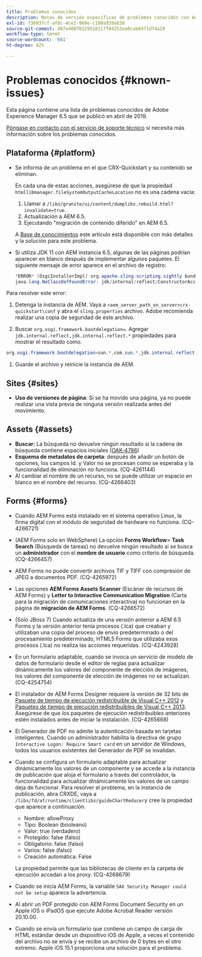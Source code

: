 ```yaml
---
title: Problemas conocidos
description: Notas de versión específicas de problemas conocidos con Adobe Experience Manager 6.5
exl-id: 736037cf-af8c-4ce2-969e-c100a939a038
source-git-commit: d87e48070329518117f84252ea0cab0471d74a29
workflow-type: tm+mt
source-wordcount: '661'
ht-degree: 42%

---
```


# Problemas conocidos {#known-issues}

Esta página contiene una lista de problemas conocidos de Adobe Experience Manager 6.5 que se publicó en abril de 2019.

[Póngase en contacto con el servicio de soporte técnico](https://experienceleague.adobe.com/docs/experience-manager-cloud-service.html?lang=es) si necesita más información sobre los problemas conocidos.

## Plataforma {#platform}

* Se informa de un problema en el que CRX-Quickstart y su contenido se eliminan.

   En cada una de estas acciones, asegúrese de que la propiedad `htmllibmanager.fileSystemOutputCacheLocation` no es una cadena vacía:

   1. Llamar a `/libs/granite/ui/content/dumplibs.rebuild.html?invalidate=true`.
   2. Actualización a AEM 6.5.
   3. Ejecutando &quot;migración de contenido diferido&quot; en AEM 6.5.

   A [Base de conocimientos](https://helpx.adobe.com/experience-manager/kb/avoid-crx-quickstart-deletion-in-aem-6-5.html) este artículo está disponible con más detalles y la solución para este problema.

* Si utiliza JDK 11 con AEM instancia 6.5, algunas de las páginas podrían aparecer en blanco después de implementar algunos paquetes. El siguiente mensaje de error aparece en el archivo de registro:

   ```java
   *ERROR* [OsgiInstallerImpl] org.apache.sling.scripting.sightly bundle org.apache.sling.scripting.sightly:1.1.2.1_4_0 (558)[org.apache.sling.scripting.sightly.impl.engine.extension.use.JavaUseProvider(3345)] : Error during instantiation of the implementation object (java.lang.NoClassDefFoundError: jdk/internal/reflect/ConstructorAccessorImpl)
   java.lang.NoClassDefFoundError: jdk/internal/reflect/ConstructorAccessorImpl
   ```

Para resolver este error:

1. Detenga la instancia de AEM. Vaya a `<aem_server_path_on_server>crx-quickstart\conf` y abra el `sling.properties` archivo. Adobe recomienda realizar una copia de seguridad de este archivo.

1. Buscar `org.osgi.framework.bootdelegation=`. Agregar `jdk.internal.reflect,jdk.internal.reflect.*` propiedades para mostrar el resultado como.

```java
org.osgi.framework.bootdelegation=sun.*,com.sun.*,jdk.internal.reflect,jdk.internal.reflect.*
```

1. Guarde el archivo y reinicie la instancia de AEM.

## Sites {#sites}

* **Uso de versiones de página**: Si se ha movido una página, ya no puede realizar una vista previa de ninguna versión realizada antes del movimiento.

## Assets {#assets}

* **Buscar:** La búsqueda no devuelve ningún resultado si la cadena de búsqueda contiene espacios iniciales ([OAK-4786](https://issues.apache.org/jira/browse/OAK-4786))
* **Esquema de metadatos de carpeta**: después de añadir un botón de opciones, los campos Id. y Valor no se procesan como se esperaba y la funcionalidad de eliminación no funciona. (CQ-4261144)
* Al cambiar el nombre de un recurso, no se puede utilizar un espacio en blanco en el nombre del recurso. (CQ-4266403)

## Forms {#forms}

* Cuando AEM Forms está instalado en el sistema operativo Linux, la firma digital con el módulo de seguridad de hardware no funciona. (CQ-4266721)
* (AEM Forms solo en WebSphere) La opción **Forms Workflow**> **Task Search** (Búsqueda de tareas) no devuelve ningún resultado si se busca un **administrador** con el **nombre de usuario** como criterio de búsqueda. (CQ-4266457)

* AEM Forms no puede convertir archivos TIF y TIFF con compresión de JPEG a documentos PDF. (CQ-4265972)
* Las opciones **AEM Forms Assets Scanner** (Escáner de recursos de AEM Forms) y **Letter to Interactive Communication Migration** (Carta para la migración de comunicaciones interactiva) no funcionan en la página de **migración de AEM Forms**. (CQ-4266572)

* (Solo JBoss 7) Cuando actualiza de una versión anterior a AEM 6.5 Forms y la versión anterior tenía procesos (.lca) que creaban y utilizaban una copia del proceso de envío predeterminado o del procesamiento predeterminado, HTML5 Forms que utilizaba esos procesos (.lca) no realiza las acciones requeridas. (CQ-4243928)
* En un formulario adaptable, cuando se invoca un servicio de modelo de datos de formulario desde el editor de reglas para actualizar dinámicamente los valores del componente de elección de imágenes, los valores del componente de elección de imágenes no se actualizan. (CQ-4254754)
* El instalador de AEM Forms Designer requiere la versión de 32 bits de [Paquete de tiempo de ejecución redistribuible de Visual C++ 2012](https://support.microsoft.com/en-in/help/2977003/the-latest-supported-visual-c-downloads) y [Paquetes de tiempo de ejecución redistribuibles de Visual C++ 2013](https://support.microsoft.com/en-in/help/3179560/update-for-visual-c-2013-and-visual-c-redistributable-package). Asegúrese de que los paquetes de ejecución redistribuibles anteriores estén instalados antes de iniciar la instalación. (CQ-4265668)

* El Generador de PDF no admite la autenticación basada en tarjetas inteligentes.  Cuando un administrador habilita la directiva de grupo `Interactive Logon: Require Smart card` en un servidor de Windows, todos los usuarios existentes del Generador de PDF se invalidan.

* Cuando se configura un formulario adaptable para actualizar dinámicamente los valores de un componente y se accede a la instancia de publicación que aloja el formulario a través del controlador, la funcionalidad para actualizar dinámicamente los valores de un campo deja de funcionar. Para resolver el problema, en la instancia de publicación, abra CRXDE, vaya a `/libs/fd/af/runtime/clientlibs/guideChartReducer`y cree la propiedad que aparece a continuación.

   * Nombre: allowProxy
   * Tipo: Boolean (booleano)
   * Valor: true (verdadero)
   * Protegido: false (falso)
   * Obligatorio: false (falso)
   * Varios: false (falso)
   * Creación automática: False

   La propiedad permite que las bibliotecas de cliente en la carpeta de ejecución accedan a los proxy. (CQ-4268679)

* Cuando se inicia AEM Forms, la variable `SAX Security Manager could not be setup` aparece la advertencia.
* Al abrir un PDF protegido con AEM Forms Document Security en un Apple iOS o iPadOS que ejecute Adobe Acrobat Reader versión 20.10.00.
* Cuando se envía un formulario que contiene un campo de carga de HTML estándar desde un dispositivo iOS de Apple, a veces el contenido del archivo no se envía y se recibe un archivo de 0 bytes en el otro extremo. Apple iOS 15.1 proporciona una solución para el problema.
